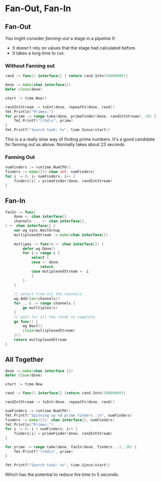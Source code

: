 # Fan-Out, Fan-In
## Fan-Out
You might consider *fanning-out* a stage in a pipeline if:
- It doesn't rely on values that the stage had calculated before.
- It takes a long time to run.

### Without Fanning out
```go
rand := func() interface{} { return rand.Intn(50000000)}

done := make(chan interface{})
defer close(done)

start := time.Now()

randIntStream := toInt(done, repeatFn(done, rand))
fmt.Println("Primes:")
for prime := range take(done, primeFinder(done, randIntStream), 10) {
	fmt.Printf("\t%d\n", prime)
}
fmt.Printf("Search took: %v", time.Since(start))
```
This is a a really slow way of finding prime numbers. It's a good candidate for fanning out as above. Normally takes about 23 seconds
### Fanning Out
```go
numFinders := runtime.NumCPU()
finders := make([]<-chan int, numFinders)
for i := 0; i< numFinders; i++ {
	finders[i] = primeFinder(done, randIntStream)
}
```

## Fan-In
```go
fanIn := func(
	done <- chan interface{}
	channels ... <- chan interface{},
) <- chan interface{} {
	var wg sync.WaitGroup
	multiplexedStream := make(chan interface{})
	
	mutlipex := func(c <- chan interface{}) {
		defer wg.Done()
		for i:= range c {
			select {
			case <- done:
				return
			case mutiplexedStream <- i:
			}
		}
	}
	
	// select from all the channels
	wg.Add(len(channels))
	for _, c := range channels {
		go mutltiplex(c)
	}
	// wait for all the reads to complete
	go func() {
		wg.Wait()
		close(multiplexedStream)
	}()
	return multiplexedStream
}
```

## All Together
```go
done := make(chan interface {})
defer close(done)

start := time.Now

rand := func() interface{} {return rand.Intn(50000000)}

randIntStream := toInt(done, repeatFn(done, rand))

numFinders := runtime.NumCPU()
fmt.Printf("Spinning up %d prime finders .\n", numFinders)
finders := make([]<- chan interface{}, numFinders)
fmt.Println("Primes:")
for i := 0; i < numFinders; i++ {
	finders[i] = primeFinder(done, randIntStream)
}

for prime := range take(done, fanIn(done, finders...), 10) {
	fmt.Printf("\t%d\n", prime)
}

fmt.Printf("Search took: %v", time.Since(start))
```
Which has the potential to reduce the time to 5 seconds.